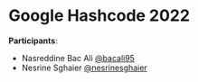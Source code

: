 # Google Hashcode 2022

**Participants**:
- Nasreddine Bac Ali [@bacali95](https://github.com/bacali95)
- Nesrine Sghaier [@nesrinesghaier](https://github.com/nesrinesghaier)
